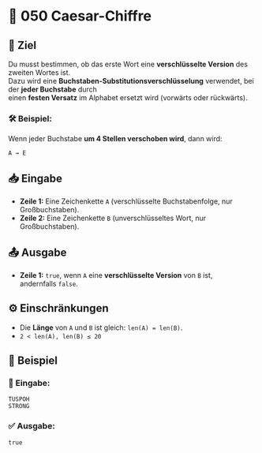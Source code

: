 # 🔐 050 Caesar-Chiffre

## 🎯 Ziel
Du musst bestimmen, ob das erste Wort eine **verschlüsselte Version** des zweiten Wortes ist.  
Dazu wird eine **Buchstaben-Substitutionsverschlüsselung** verwendet, bei der **jeder Buchstabe** durch  
einen **festen Versatz** im Alphabet ersetzt wird (vorwärts oder rückwärts).

### 🛠 Beispiel:
Wenn jeder Buchstabe **um 4 Stellen verschoben wird**, dann wird:
```
A → E
```

## 📥 Eingabe
- **Zeile 1:** Eine Zeichenkette `A` (verschlüsselte Buchstabenfolge, nur Großbuchstaben).
- **Zeile 2:** Eine Zeichenkette `B` (unverschlüsseltes Wort, nur Großbuchstaben).

## 📤 Ausgabe
- **Zeile 1:** `true`, wenn `A` eine **verschlüsselte Version** von `B` ist,  
  andernfalls `false`.

## ⚙️ Einschränkungen
- Die **Länge** von `A` und `B` ist gleich: `len(A) = len(B)`.
- `2 < len(A), len(B) ≤ 20`

## 📌 Beispiel

### 📝 Eingabe:
```
TUSPOH
STRONG
```

### ✅ Ausgabe:
```
true
```
